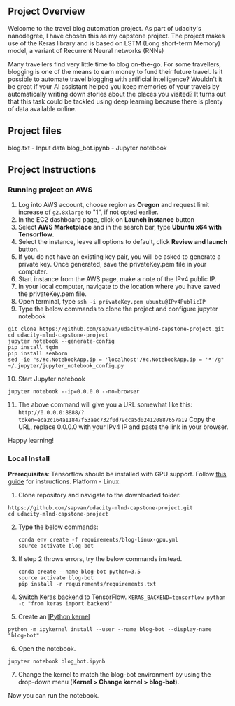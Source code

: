## Project Overview


Welcome to the travel blog automation project. As part of udacity's nanodegree, I have chosen this as my capstone project. The project makes use of the Keras library and is based on LSTM (Long short-term Memory) model, a variant of Recurrent Neural networks (RNNs)

Many travellers find very little time to blog on-the-go. For some travellers, blogging is one of the means to earn money to fund their future travel. Is it possible to automate travel blogging with artificial intelligence? Wouldn't it be great if your AI assistant helped you keep memories of your travels by automatically writing down stories about the places you visited? It turns out that this task could be tackled using deep learning because there is plenty of data available online.

## Project files

blog.txt - Input data
blog_bot.ipynb - Jupyter notebook

## Project Instructions

### Running project on AWS

1. Log into AWS account, choose region as __Oregon__ and request limit increase of ```g2.8xlarge``` to "1", if not opted earlier.
2. In the EC2 dashboard page, click on __Launch instance__ button
3. Select __AWS Marketplace__ and in the search bar, type __Ubuntu x64 with Tensorflow__.
4. Select the instance, leave all options to default, click __Review and launch__ button.
5. If you do not have an existing key pair, you will be asked to generate a private key. Once generated, save the privateKey.pem file in your computer.
6. Start instance from the AWS page, make a note of the IPv4 public IP. 
7. In your local computer, navigate to the location where you have saved the privateKey.pem file. 
8. Open terminal, type ```ssh -i privateKey.pem ubuntu@IPv4PublicIP```
9. Type the below commands to clone the project and configure jupyter notebook
```	
git clone https://github.com/sapvan/udacity-mlnd-capstone-project.git
cd udacity-mlnd-capstone-project
jupyter notebook --generate-config
pip install tqdm
pip install seaborn
sed -ie "s/#c.NotebookApp.ip = 'localhost'/#c.NotebookApp.ip = '*'/g" ~/.jupyter/jupyter_notebook_config.py
```
10. Start Jupyter notebook
```
jupyter notebook --ip=0.0.0.0 --no-browser
```
11. The above command will give you a URL somewhat like this: 
```http://0.0.0.0:8888/?token=eca2c164a11847f53aec732f0d79cca5d024120887657a19``` 
Copy the URL, replace 0.0.0.0 with your IPv4 IP and paste the link in your browser.

Happy learning!

### Local Install

__Prerequisites__: Tensorflow should be installed with GPU support. Follow [this guide](https://www.tensorflow.org/install/) for instructions. Platform - Linux.


1. Clone repository and navigate to the downloaded folder.
```	
https://github.com/sapvan/udacity-mlnd-capstone-project.git
cd udacity-mlnd-capstone-project
```
2. Type the below commands: 
	```
	conda env create -f requirements/blog-linux-gpu.yml
	source activate blog-bot
	```  
3. If step 2 throws errors, try the below commands instead.
	```
	conda create --name blog-bot python=3.5
	source activate blog-bot
	pip install -r requirements/requirements.txt
	```
	
4. Switch [Keras backend](https://keras.io/backend/) to TensorFlow.
		```
		KERAS_BACKEND=tensorflow python -c "from keras import backend"
		```

5. Create an [IPython kernel](http://ipython.readthedocs.io/en/stable/install/kernel_install.html) 
```
python -m ipykernel install --user --name blog-bot --display-name "blog-bot"
```

6. Open the notebook.
```
jupyter notebook blog_bot.ipynb
```

7. Change the kernel to match the blog-bot environment by using the drop-down menu (**Kernel > Change kernel > blog-bot**). 

Now you can run the notebook.